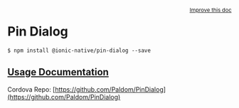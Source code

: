 
<a style="float:right;font-size:12px;" href="http://github.com/driftyco/ionic-native/edit/master/src/@ionic-native/plugins/pin-dialog/index.ts#L0">
  Improve this doc
</a>

# Pin Dialog
<!-- end header block -->

```
$ npm install @ionic-native/pin-dialog --save
```

## [Usage Documentation](https://ionicframework.com/docs/v2/native/pin-dialog/)

Cordova Repo: [https://github.com/Paldom/PinDialog](https://github.com/Paldom/PinDialog)

<!-- description -->

<!-- end for prop in method.decorators[0].argumentInfo -->
<!-- end content block -->
<!-- end body block -->
